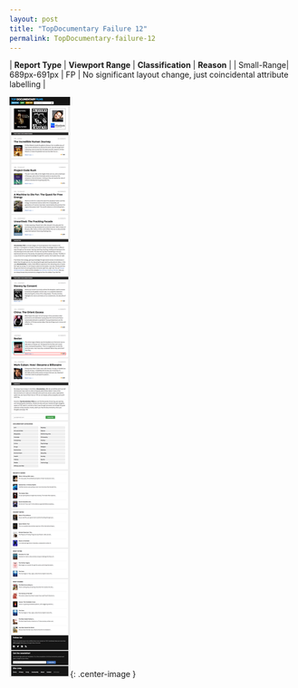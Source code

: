 ```yaml
---
layout: post
title: "TopDocumentary Failure 12"
permalink: TopDocumentary-failure-12
---
```

| **Report Type** | **Viewport Range** | **Classification** | **Reason** |
| Small-Range| 689px-691px | FP | No significant layout change, just coincidental attribute labelling | 

![Screenshot of the fault](assets/images/TopDocumentary/fault12/smallrangeWidth690.png){: .center-image }